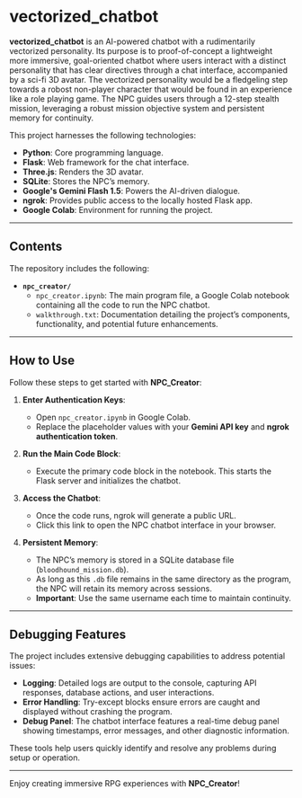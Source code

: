 # vectorized_chatbot

**vectorized_chatbot** is an AI-powered chatbot with a rudimentarily vectorized personality. Its purpose is to proof-of-concept a lightweight more immersive, goal-oriented chatbot where users interact with a distinct personality that has clear directives through a chat interface, accompanied by a sci-fi 3D avatar. The vectorized personality would be a fledgeling step towards a robost non-player character that would be found in an experience like a role playing game. The NPC guides users through a 12-step stealth mission, leveraging a robust mission objective system and persistent memory for continuity.

This project harnesses the following technologies:  
- **Python**: Core programming language.  
- **Flask**: Web framework for the chat interface.  
- **Three.js**: Renders the 3D avatar.     
- **SQLite**: Stores the NPC’s memory.       
- **Google's Gemini Flash 1.5**: Powers the AI-driven dialogue.   
- **ngrok**: Provides public access to the locally hosted Flask app.          
- **Google Colab**: Environment for running the project.           
        
---         
         
## Contents       
       
The repository includes the following:        
  
- **`npc_creator/`**   
  - `npc_creator.ipynb`: The main program file, a Google Colab notebook containing all the code to run the NPC chatbot.  
  - `walkthrough.txt`: Documentation detailing the project’s components, functionality, and potential future enhancements.
 
---

## How to Use
 
Follow these steps to get started with **NPC_Creator**:  

1. **Enter Authentication Keys**:  
   - Open `npc_creator.ipynb` in Google Colab.  
   - Replace the placeholder values with your **Gemini API key** and **ngrok authentication token**.

2. **Run the Main Code Block**:  
   - Execute the primary code block in the notebook. This starts the Flask server and initializes the chatbot.

3. **Access the Chatbot**:  
   - Once the code runs, ngrok will generate a public URL.  
   - Click this link to open the NPC chatbot interface in your browser.

4. **Persistent Memory**:  
   - The NPC’s memory is stored in a SQLite database file (`bloodhound_mission.db`).  
   - As long as this `.db` file remains in the same directory as the program, the NPC will retain its memory across sessions.  
   - **Important**: Use the same username each time to maintain continuity.

---

## Debugging Features

The project includes extensive debugging capabilities to address potential issues:  

- **Logging**: Detailed logs are output to the console, capturing API responses, database actions, and user interactions.  
- **Error Handling**: Try-except blocks ensure errors are caught and displayed without crashing the program.  
- **Debug Panel**: The chatbot interface features a real-time debug panel showing timestamps, error messages, and other diagnostic information.  

These tools help users quickly identify and resolve any problems during setup or operation.

---

Enjoy creating immersive RPG experiences with **NPC_Creator**!
